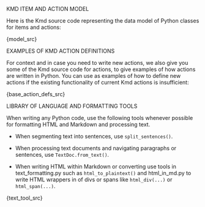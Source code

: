 KMD ITEM AND ACTION MODEL

Here is the Kmd source code representing the data model of Python classes for items and
actions:

{model_src}

EXAMPLES OF KMD ACTION DEFINITIONS

For context and in case you need to write new actions, we also give you some of the Kmd
source code for actions, to give examples of how actions are written in Python.
You can use as examples of how to define new actions if the existing functionality of
current Kmd actions is insufficient:

{base_action_defs_src}

LIBRARY OF LANGUAGE AND FORMATTING TOOLS

When writing any Python code, use the following tools whenever possible for formatting HTML
and Markdown and processing text.

- When segmenting text into sentences, use `split_sentences()`.

- When processing text documents and navigating paragraphs or sentences, use
  `TextDoc.from_text()`.

- When writing HTML within Markdown or converting use tools in text_formatting.py such as
  `html_to_plaintext()` and html_in_md.py to write HTML wrappers in of divs or spans like
  `html_div(...)` or `html_span(...)`.

{text_tool_src}
